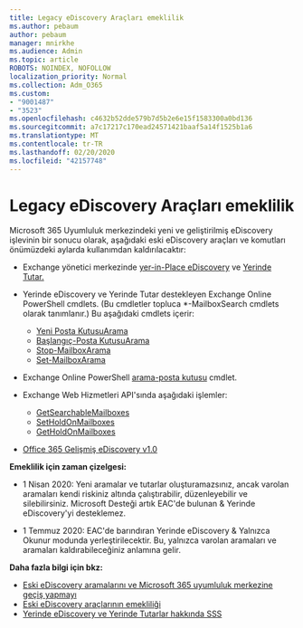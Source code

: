 ```yaml
---
title: Legacy eDiscovery Araçları emeklilik
ms.author: pebaum
author: pebaum
manager: mnirkhe
ms.audience: Admin
ms.topic: article
ROBOTS: NOINDEX, NOFOLLOW
localization_priority: Normal
ms.collection: Adm_O365
ms.custom:
- "9001487"
- "3523"
ms.openlocfilehash: c4632b52dde579b7d5b2e6e15f1583300a0bd136
ms.sourcegitcommit: a7c17217c170ead24571421baaf5a14f1525b1a6
ms.translationtype: MT
ms.contentlocale: tr-TR
ms.lasthandoff: 02/20/2020
ms.locfileid: "42157748"
---
```

# <a name="retirement-of-legacy-ediscovery-tools"></a>Legacy eDiscovery Araçları emeklilik

Microsoft 365 Uyumluluk merkezindeki yeni ve geliştirilmiş eDiscovery işlevinin bir sonucu olarak, aşağıdaki eski eDiscovery araçları ve komutları önümüzdeki aylarda kullanımdan kaldırılacaktır:

- Exchange yönetici merkezinde [yer-in-Place eDiscovery](https://docs.microsoft.com/exchange/security-and-compliance/in-place-ediscovery/in-place-ediscovery) ve [Yerinde Tutar.](https://docs.microsoft.com/exchange/security-and-compliance/create-or-remove-in-place-holds)

- Yerinde eDiscovery ve Yerinde Tutar destekleyen Exchange Online PowerShell cmdlets. (Bu cmdletler topluca *-MailboxSearch cmdlets olarak tanımlanır.) Bu aşağıdaki cmdlets içerir:

    - [Yeni Posta KutusuArama](https://docs.microsoft.com/powershell/module/exchange/policy-and-compliance-content-search/new-mailboxsearch)
    - [Başlangıç-Posta KutusuArama](https://docs.microsoft.com/powershell/module/exchange/policy-and-compliance-content-search/start-mailboxsearch)
    - [Stop-MailboxArama](https://docs.microsoft.com/powershell/module/exchange/policy-and-compliance-content-search/stop-mailboxsearch)
    - [Set-MailboxArama](https://docs.microsoft.com/powershell/module/exchange/policy-and-compliance-content-search/set-mailboxsearch)

- Exchange Online PowerShell [arama-posta kutusu](https://docs.microsoft.com/powershell/module/exchange/mailboxes/search-mailbox?view=exchange-ps) cmdlet.
- Exchange Web Hizmetleri API'sında aşağıdaki işlemler:
    - [GetSearchableMailboxes](https://docs.microsoft.com/exchange/client-developer/web-service-reference/getsearchablemailboxes-operation)
    - [SetHoldOnMailboxes](https://docs.microsoft.com/exchange/client-developer/web-service-reference/setholdonmailboxes-operation)
    - [GetHoldOnMailboxes](https://docs.microsoft.com/exchange/client-developer/web-service-reference/getholdonmailboxes-operation)

- [Office 365 Gelişmiş eDiscovery v1.0](https://docs.microsoft.com/en-us/microsoft-365/compliance/office-365-advanced-ediscovery)

**Emeklilik için zaman çizelgesi:**
- 1 Nisan 2020: Yeni aramalar ve tutarlar oluşturamazsınız, ancak varolan aramaları kendi riskiniz altında çalıştırabilir, düzenleyebilir ve silebilirsiniz. Microsoft Desteği artık EAC'de bulunan & Yerinde eDiscovery'yi desteklemez.

- 1 Temmuz 2020: EAC'de barındıran Yerinde eDiscovery & Yalnızca Okunur modunda yerleştirilecektir. Bu, yalnızca varolan aramaları ve aramaları kaldırabileceğiniz anlamına gelir.

**Daha fazla bilgi için bkz:**

 - [Eski eDiscovery aramalarını ve Microsoft 365 uyumluluk merkezine geçiş yapmayı](https://docs.microsoft.com/en-us/microsoft-365/compliance/migrate-legacy-ediscovery-searches-and-holds)
 - [Eski eDiscovery araçlarının emekliliği](https://docs.microsoft.com/en-us/microsoft-365/compliance/legacy-ediscovery-retirement)
 - [Yerinde eDiscovery ve Yerinde Tutarlar hakkında SSS](https://docs.microsoft.com/en-us/microsoft-365/compliance/legacy-ediscovery-retirement#faqs-about-in-place-ediscovery-and-in-place-holds)



